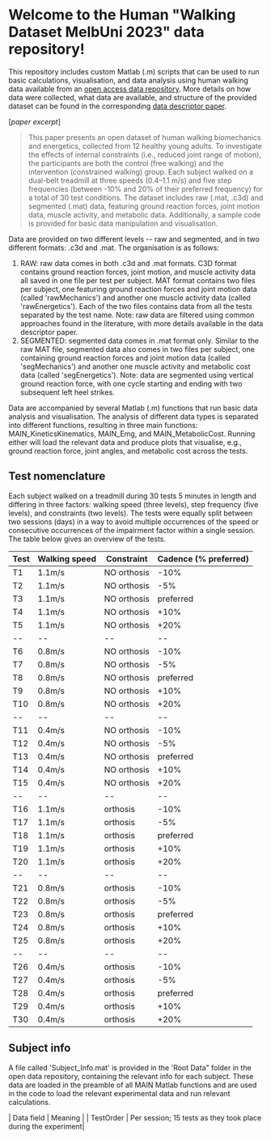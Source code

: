 # Welcome to the Human "Walking Dataset MelbUni 2023" data repository!

This repository includes custom Matlab (.m) scripts that can be used to run basic calculations, visualisation, and data analysis using human walking data
available from an [open access data repository](https://springernature.figshare.com/...). More details on how data were collected, what data are available,
and structure of the provided dataset can be found in the corresponding [data descriptor paper](https://www.nature.com/articles/...). 

[*paper excerpt*] 
>This paper presents an open dataset of human walking biomechanics and energetics, collected from 12 healthy young adults. To investigate the effects of internal constraints (i.e., reduced joint range of motion), the participants are both the control (free walking) and the intervention (constrained walking) group. Each subject walked on a dual-belt treadmill at three speeds (0.4–1.1 m/s) and five step frequencies (between -10% and 20% of their preferred frequency) for a total of 30 test conditions. The dataset includes raw (.mat, .c3d) and segmented (.mat) data, featuring ground reaction forces, joint motion data, muscle activity, and metabolic data. Additionally, a sample code is provided for basic data manipulation and visualisation.

Data are provided on two different levels -- raw and segmented, and in two different formats: .c3d and .mat. The organisation is as follows:
1. RAW: raw data comes in both .c3d and .mat formats. C3D format contains ground reaction forces, joint motion, and muscle activity data all saved in one file per test per subject. MAT format contains two files per subject, one featuring ground reaction forces and joint motion data (called 'rawMechanics') and another one muscle activity data (called 'rawEnergetics'). Each of the two files contains data from all the tests separated by the test name. Note: raw data are filtered using common approaches found in the literature, with more details available in the data descriptor paper.
2. SEGMENTED: segmented data comes in .mat format only. Similar to the raw MAT file, segmented data also comes in two files per subject, one containing ground reaction forces and joint motion data (called 'segMechanics') and another one muscle activity and metabolic cost data (called 'segEnergetics'). Note: data are segmented using vertical ground reaction force, with one cycle starting and ending with two subsequent left heel strikes.

Data are accompanied by several Matlab (.m) functions that run basic data analysis and visualisation. The analysis of different data types is separated into different functions, resulting in three main functions: MAIN_KineticsKinematics, MAIN_Emg, and MAIN_MetabolicCost. Running either will load the relevant data and produce plots that visualise, e.g., ground reaction force, joint angles, and metabolic cost across the tests. 

## Test nomenclature ##

Each subject walked on a treadmill during 30 tests 5 minutes in length and differing in three factors: walking speed (three levels), step frequency (five levels), and constraints (two levels). The tests were equally split between two sessions (days) in a way to avoid multiple occurrences of the speed or consecutive occurrences of the impairment factor within a single session. The table below gives an overview of the tests. 

| Test | Walking speed | Constraint  | Cadence (% preferred) |
| ---- | ------------- | ----------- | --------------------- |
|  T1  |    1.1m/s     | NO orthosis |        -10%           |
|  T2  |    1.1m/s     | NO orthosis |        -5%            |
|  T3  |    1.1m/s     | NO orthosis |     preferred         |
|  T4  |    1.1m/s     | NO orthosis |        +10%           |
|  T5  |    1.1m/s     | NO orthosis |        +20%           |
|  --  |      --       |     --      |         --            |
|  T6  |    0.8m/s     | NO orthosis |        -10%           |
|  T7  |    0.8m/s     | NO orthosis |        -5%            |
|  T8  |    0.8m/s     | NO orthosis |     preferred         |
|  T9  |    0.8m/s     | NO orthosis |        +10%           |
|  T10 |    0.8m/s     | NO orthosis |        +20%           |
|  --  |      --       |     --      |         --            |
|  T11 |    0.4m/s     | NO orthosis |        -10%           |
|  T12 |    0.4m/s     | NO orthosis |        -5%            |
|  T13 |    0.4m/s     | NO orthosis |     preferred         |
|  T14 |    0.4m/s     | NO orthosis |        +10%           |
|  T15 |    0.4m/s     | NO orthosis |        +20%           |
|  --  |      --       |     --      |         --            |
|  T16 |    1.1m/s     |  orthosis   |        -10%           |
|  T17 |    1.1m/s     |  orthosis   |        -5%            |
|  T18 |    1.1m/s     |  orthosis   |     preferred         |
|  T19 |    1.1m/s     |  orthosis   |        +10%           |
|  T20 |    1.1m/s     |  orthosis   |        +20%           |
|  --  |      --       |     --      |         --            |
|  T21 |    0.8m/s     |  orthosis   |        -10%           |
|  T22 |    0.8m/s     |  orthosis   |        -5%            |
|  T23 |    0.8m/s     |  orthosis   |     preferred         |
|  T24 |    0.8m/s     |  orthosis   |        +10%           |
|  T25 |    0.8m/s     |  orthosis   |        +20%           |
|  --  |      --       |     --      |         --            |
|  T26 |    0.4m/s     |  orthosis   |        -10%           |
|  T27 |    0.4m/s     |  orthosis   |        -5%            |
|  T28 |    0.4m/s     |  orthosis   |     preferred         |
|  T29 |    0.4m/s     |  orthosis   |        +10%           |
|  T30 |    0.4m/s     |  orthosis   |        +20%           |

## Subject info ##
A file called 'Subject_Info.mat' is provided in the 'Root Data" folder in the open data repository, containing the relevant info for each subject. These data are loaded in the preamble of all MAIN Matlab functions and are used in the code to load the relevant experimental data and run relevant calculations.

| Data field | Meaning | 
| TestOrder  | Per session; 15 tests as they took place during the experiment|
